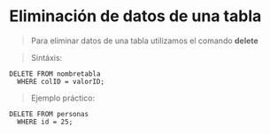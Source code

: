 # Eliminación de datos de una tabla

> Para eliminar datos de una tabla 
> utilizamos el comando **delete**

> Sintáxis: 

    DELETE FROM nombretabla  
      WHERE colID = valorID;

> Ejemplo práctico: 
 
    DELETE FROM personas  
      WHERE id = 25;

